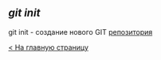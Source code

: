 ## ***git init***

git init - создание нового GIT [репозитория](repository.md)

[< На главную страницу](readme.md)